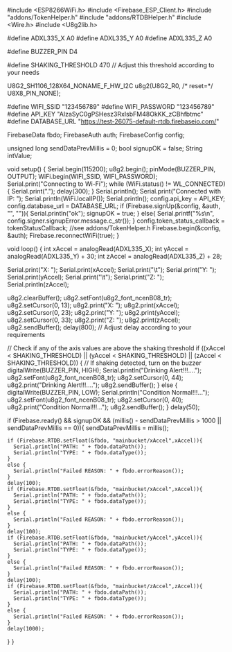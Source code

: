 #include <ESP8266WiFi.h>
#include <Firebase_ESP_Client.h>
#include "addons/TokenHelper.h"
#include "addons/RTDBHelper.h"
#include <Wire.h>
#include <U8g2lib.h>

#define ADXL335_X A0
#define ADXL335_Y A0
#define ADXL335_Z A0

#define BUZZER_PIN D4

#define SHAKING_THRESHOLD 470 // Adjust this threshold according to your needs

U8G2_SH1106_128X64_NONAME_F_HW_I2C u8g2(U8G2_R0, /* reset=*/ U8X8_PIN_NONE);

#define WIFI_SSID "123456789"
#define WIFI_PASSWORD "123456789"
#define API_KEY "AIzaSyC0gPSHesz3RxIsbFM48OkKK_zCBhfbtmc"
#define DATABASE_URL "https://test-26075-default-rtdb.firebaseio.com/"

FirebaseData fbdo;
FirebaseAuth auth;
FirebaseConfig config;

unsigned long sendDataPrevMillis = 0;
bool signupOK = false;
String intValue;

void setup() {
  Serial.begin(115200);
  u8g2.begin();
  pinMode(BUZZER_PIN, OUTPUT);
  WiFi.begin(WIFI_SSID, WIFI_PASSWORD);
  Serial.print("Connecting to Wi-Fi");
  while (WiFi.status() != WL_CONNECTED){
    Serial.print(".");
    delay(300);
  }
  Serial.println();
  Serial.print("Connected with IP: ");
  Serial.println(WiFi.localIP());
  Serial.println();
  config.api_key = API_KEY;
  config.database_url = DATABASE_URL;
  if (Firebase.signUp(&config, &auth, "", "")){
    Serial.println("ok");
    signupOK = true;
  }
  else{
    Serial.printf("%s\n", config.signer.signupError.message.c_str());
  }
  config.token_status_callback = tokenStatusCallback; //see addons/TokenHelper.h
  Firebase.begin(&config, &auth);
  Firebase.reconnectWiFi(true);
}

void loop() {
  int xAccel = analogRead(ADXL335_X);
  int yAccel = analogRead(ADXL335_Y) + 30;
  int zAccel = analogRead(ADXL335_Z) + 28;

  Serial.print("X: "); Serial.print(xAccel);
  Serial.print("\t");
  Serial.print("Y: "); Serial.print(yAccel);
  Serial.print("\t");
  Serial.print("Z: "); Serial.println(zAccel);

  u8g2.clearBuffer();
  u8g2.setFont(u8g2_font_ncenB08_tr);
  u8g2.setCursor(0, 13);
  u8g2.print("X: "); u8g2.print(xAccel);
  u8g2.setCursor(0, 23);
  u8g2.print("Y: "); u8g2.print(yAccel);
  u8g2.setCursor(0, 33);
  u8g2.print("Z: "); u8g2.print(zAccel);
  u8g2.sendBuffer();
  delay(800); // Adjust delay according to your requirements

  // Check if any of the axis values are above the shaking threshold
  if ((xAccel < SHAKING_THRESHOLD) || (yAccel < SHAKING_THRESHOLD) || (zAccel < SHAKING_THRESHOLD)) {
    // If shaking detected, turn on the buzzer
    digitalWrite(BUZZER_PIN, HIGH);
    Serial.println("Drinking Alert!!!....");
    u8g2.setFont(u8g2_font_ncenB08_tr);
    u8g2.setCursor(0, 44);
    u8g2.print("Drinking Alert!!!....");
    u8g2.sendBuffer();
  } else {
    digitalWrite(BUZZER_PIN, LOW);
    Serial.println("Condition Normal!!!...");
    u8g2.setFont(u8g2_font_ncenB08_tr);
    u8g2.setCursor(0, 40);
    u8g2.print("Condition Normal!!!...");
    u8g2.sendBuffer();
  }
  delay(50);

   if (Firebase.ready() && signupOK && (millis() - sendDataPrevMillis > 1000 || sendDataPrevMillis == 0)){
    sendDataPrevMillis = millis();

    if (Firebase.RTDB.setFloat(&fbdo, "mainbucket/xAccel",xAccel)){
      Serial.println("PATH: " + fbdo.dataPath());
      Serial.println("TYPE: " + fbdo.dataType());
    }
    else {
      Serial.println("Failed REASON: " + fbdo.errorReason());
    }
    delay(100);
    if (Firebase.RTDB.setFloat(&fbdo, "mainbucket/xAccel",xAccel)){
      Serial.println("PATH: " + fbdo.dataPath());
      Serial.println("TYPE: " + fbdo.dataType());
    }
    else {
      Serial.println("Failed REASON: " + fbdo.errorReason());
    }
    delay(100);
    if (Firebase.RTDB.setFloat(&fbdo, "mainbucket/yAccel",yAccel)){
      Serial.println("PATH: " + fbdo.dataPath());
      Serial.println("TYPE: " + fbdo.dataType());
    }
    else {
      Serial.println("Failed REASON: " + fbdo.errorReason());
    }
    delay(100);
    if (Firebase.RTDB.setFloat(&fbdo, "mainbucket/zAccel",zAccel)){
      Serial.println("PATH: " + fbdo.dataPath());
      Serial.println("TYPE: " + fbdo.dataType());
    }
    else {
      Serial.println("Failed REASON: " + fbdo.errorReason());
    }
    delay(1000);
}
}
